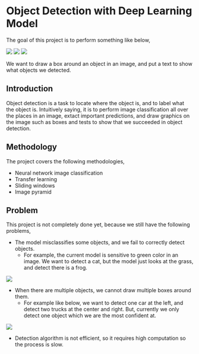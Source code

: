 # Object Detection with Deep Learning Model

The goal of this project is to perform something like below,

![][image_1] 
![][image_2]
![][image_3]

We want to draw a box around an object in an image, and put a text to show what objects we detected.

## Introduction

Object detection is a task to locate where the object is, and to label what the object is. Intuitively saying, it is to perform image classification all over the places in an image, extact important predictions, and draw graphics on the image such as boxes and tests to show that we succeeded in object detection.

## Methodology

The project covers the following methodologies,
* Neural network image classification
* Transfer learning
* Sliding windows
* Image pyramid

## Problem

This project is not completely done yet, because we still have the following problems,
* The model misclassifies some objects, and we fail to correctly detect objects. 
    * For example, the current model is sensitive to green color in an image. We want to detect a cat, but the model just looks at the grass, and detect there is a frog.

![][image_4]

* When there are multiple objects, we cannot draw multiple boxes around them.
    * For example like below, we want to detect one car at the left, and detect two trucks at the center and right. But, currently we only detect one object which we are the most confident at.
    
![][image_5]

* Detection algorithm is not efficient, so it requires high computation so the process is slow.

[image_1]: https://github.com/yukikitayama/object_detection/blob/master/images/single_box_dog_01_model2.png
[image_2]: https://github.com/yukikitayama/object_detection/blob/master/images/single_box_airplane_02_model2.png
[image_3]: https://github.com/yukikitayama/object_detection/blob/master/images/single_box_frog_01_model2.png
[image_4]: https://github.com/yukikitayama/object_detection/blob/master/images/single_box_cat_02_res.png
[image_5]: https://github.com/yukikitayama/object_detection/blob/master/images/single_box_automobile_truck_02_model2.png
